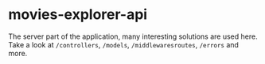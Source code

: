 # movies-explorer-api

The server part of the application, many interesting solutions are used here. Take a look at `/controllers`, `/models`, `/middlewaresroutes`, `/errors` and more.
